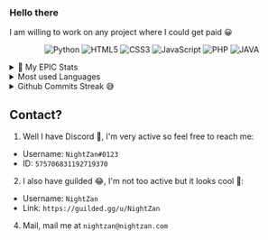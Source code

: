 ### Hello there
I am willing to work on any project where I could get paid 😀

<p align="center">
  <img alt="Python" src="https://img.shields.io/badge/-Python-23272A?style=flat&logo=python">
  <img alt="HTML5" src="https://img.shields.io/badge/-HTML5-23272A?style=flat&logo=html5">
  <img alt="CSS3" src="https://img.shields.io/badge/-CSS3-23272A?style=flat&logo=css3">
  <img alt="JavaScript" src="https://img.shields.io/badge/-JavaScript-23272A?style=flat&logo=javascript">
  <img alt="PHP" src="https://img.shields.io/badge/-PHP-23272A?style=flat&logo=php">
  <img alt="JAVA" src = "https://img.shields.io/badge/-JAVA-23272A?style=flat&logo=java">
</p>

<details>
  <summary>👑 My EPIC Stats</summary> 
  <a href="https://github.com/NightZan999">
  <img align="center" src="https://github-readme-stats.vercel.app/api?username=nightzan999&show_icons=true&count_private=true&include_all_commits=true&theme=tokyonight" alt="NightZan999's github stats" />
</a>
</details>
<details>
    <summary> Most used Languages</summary>
    <img align="center" src="https://github-readme-stats.vercel.app/api/top-langs/?username=nightzan999&layout=compact&theme=tokyonight" />
</details>
<details>
    <summary> Github Commits Streak 😅</summary>
    <img align = "center" src = "https://github-readme-streak-stats.herokuapp.com/?user=NightZan999&theme=blue-green" />
</details>

## Contact? 
1. Well I have Discord 🤗, I'm very active so feel free to reach me: <br>
* Username: `NightZan#0123`
* ID: `575706831192719370`
2. I also have guilded 😂, I'm not too active but it looks cool 🤣:
* Username: `NightZan`
* Link: `https://guilded.gg/u/NightZan`
4. Mail, mail me at `nightzan@nightzan.com`
